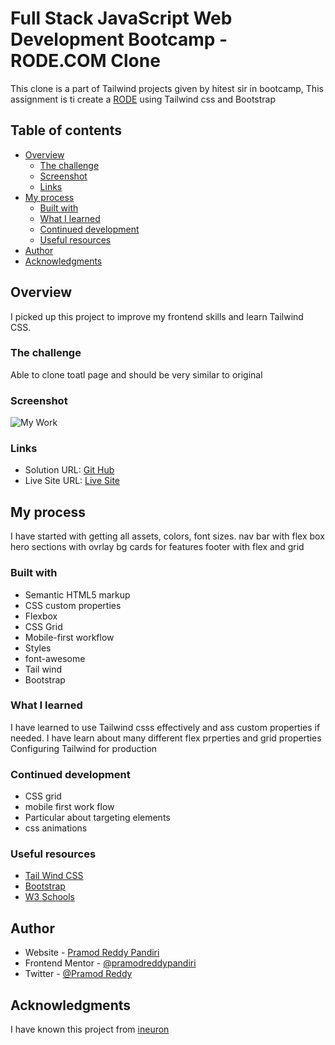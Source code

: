 # Full Stack JavaScript Web Development Bootcamp - RODE.COM Clone

This clone is a part of Tailwind projects given by hitest sir in bootcamp, This assignment is ti create a [RODE](https://www.rode.com/) using Tailwind css and Bootstrap


## Table of contents

- [Overview](#overview)
  - [The challenge](#the-challenge)
  - [Screenshot](#screenshot)
  - [Links](#links)
- [My process](#my-process)
  - [Built with](#built-with)
  - [What I learned](#what-i-learned)
  - [Continued development](#continued-development)
  - [Useful resources](#useful-resources)
- [Author](#author)
- [Acknowledgments](#acknowledgments)



## Overview
   I  picked up this project to improve my frontend skills and learn Tailwind CSS.
### The challenge
   Able to clone toatl page and should be very similar to original



### Screenshot

![My Work](/screenshot%20(3).png)



 



### Links

- Solution URL: [Git Hub](https://github.com/pramodreddypandiri/Rode.com_Clone)
- Live Site URL: [Live Site](https://pprrodeclone.netlify.app/)

## My process
  I have started with getting all assets, colors, font sizes.
  nav bar with flex box
  hero sections with ovrlay bg
  cards for features
  footer with flex and grid

### Built with

- Semantic HTML5 markup
- CSS custom properties
- Flexbox
- CSS Grid
- Mobile-first workflow
- Styles
- font-awesome
- Tail wind
- Bootstrap




### What I learned

I have learned to use Tailwind csss effectively and ass custom properties if needed.
I have learn about many different flex prperties and grid properties
Configuring Tailwind for production





### Continued development

- CSS grid
- mobile first work flow
- Particular about targeting elements
- css animations 



### Useful resources

- [Tail Wind CSS](https://tailwindcss.com/)
- [Bootstrap](https://getbootstrap.com/)
- [W3 Schools](https://www.w3schools.com/)


## Author

- Website - [Pramod Reddy Pandiri](https://pprportfolio.netlify.app/)
- Frontend Mentor - [@pramodreddypandiri](https://www.frontendmentor.io/profile/pramodreddypandiri)
- Twitter - [@Pramod Reddy](https://twitter.com/PramodR82208246)



## Acknowledgments
I have known this project from [ineuron](https://https://ineuron.ai/courses)
